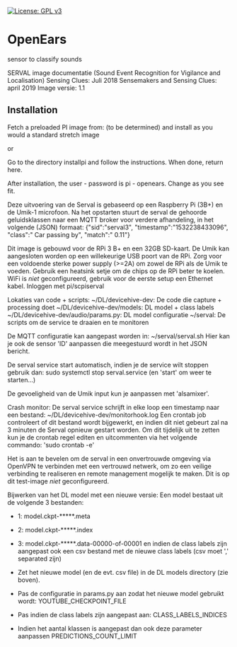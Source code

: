 [![License: GPL v3](https://img.shields.io/badge/License-GPLv3-blue.svg)](https://www.gnu.org/licenses/gpl-3.0)

# OpenEars
sensor to classify sounds

SERVAL image documentatie (Sound Event Recognition for Vigilance and Localisation)
Sensing Clues: Juli 2018
Sensemakers and Sensing Clues: april 2019
Image versie: 1.1

## Installation
Fetch a preloaded PI image from: (to be determined) and install as you would a standard stretch image

or

Go to the directory installpi and follow the instructions. When done, return here.

After installation, the user - password is pi - openears. Change as you see fit.







Deze uitvoering van de Serval is gebaseerd op een Raspberry Pi (3B+) en de Umik-1 microfoon. Na het opstarten stuurt de serval de gehoorde geluidsklassen naar een MQTT broker voor verdere afhandeling, in het volgende (JSON) formaat:
{"sid":"serval3", "timestamp":"1532238433096", "class":" Car passing by", "match":" 0.11"}

Dit image is gebouwd voor de RPi 3 B+ en een 32GB SD-kaart.
De Umik kan aangesloten worden op een willekeurige USB poort van de RPi.
Zorg voor een voldoende sterke power supply (>=2A) om zowel de RPi als de Umik te voeden.
Gebruik een heatsink setje om de chips op de RPi beter te koelen.
WiFi is *niet* geconfigureerd, gebruik voor de eerste setup een Ethernet kabel.
Inloggen met pi/scpiserval

Lokaties van code + scripts:
~/DL/devicehive-dev: De code die capture + processing doet
~/DL/devicehive-dev/models: DL model + class labels
~/DL/devicehive-dev/audio/params.py: DL model configuratie
~/serval: De scripts om de service te draaien en te monitoren

De MQTT configuratie kan aangepast worden in:
~/serval/serval.sh
Hier kan je ook de sensor 'ID' aanpassen die meegestuurd wordt in het JSON bericht.

De serval service start automatisch, indien je de service wilt stoppen gebruik dan:
sudo systemctl stop serval.service (en 'start' om weer te starten...)

De gevoeligheid van de Umik input kun je aanpassen met 'alsamixer'.

Crash monitor: De serval service schrijft in elke loop een timestamp naar een bestand: ~/DL/devicehive-dev/monitorhook.log
Een crontab job controleert of dit bestand wordt bijgewerkt, en indien dit niet gebeurt zal na 3 minuten de Serval opnieuw gestart worden. Om dit tijdelijk uit te zetten kun je de crontab regel editen en uitcommenten via het volgende commando:
'sudo crontab -e'

Het is aan te bevelen om de serval in een onvertrouwde omgeving via OpenVPN te verbinden met een vertrouwd netwerk, om zo een veilige verbinding te realiseren en remote management mogelijk te maken. Dit is op dit test-image *niet* geconfigureerd.

Bijwerken van het DL model met een nieuwe versie:
Een model bestaat uit de volgende 3 bestanden:
- 1: model.ckpt-*****.meta
- 2: model.ckpt-*****.index
- 3: model.ckpt-*****.data-00000-of-00001
en indien de class labels zijn aangepast ook een csv bestand met de nieuwe class labels (csv moet ',' separated zijn)

- Zet het nieuwe model (en de evt. csv file) in de DL models directory (zie boven).
- Pas de configuratie in params.py aan zodat het nieuwe model gebruikt wordt:
	YOUTUBE_CHECKPOINT_FILE
- Pas indien de class labels zijn aangepast aan:
	CLASS_LABELS_INDICES
- Indien het aantal klassen is aangepast dan ook deze parameter aanpassen
	PREDICTIONS_COUNT_LIMIT


